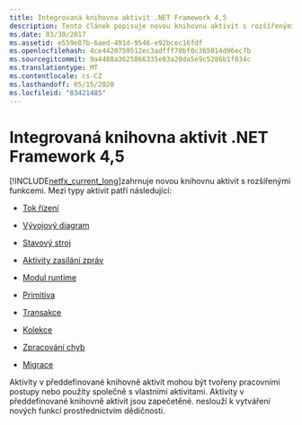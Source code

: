 ```yaml
---
title: Integrovaná knihovna aktivit .NET Framework 4,5
description: Tento článek popisuje novou knihovnu aktivit s rozšířenými funkcemi, které jsou součástí .NET Framework 4,5.
ms.date: 03/30/2017
ms.assetid: e559e87b-6aed-491d-9546-e92bcec16fdf
ms.openlocfilehash: 4ce4420759512ec3adfff70bf0c365014d96ec7b
ms.sourcegitcommit: 9a4488a3625866335e83a20da5e9c5286b1f034c
ms.translationtype: MT
ms.contentlocale: cs-CZ
ms.lasthandoff: 05/15/2020
ms.locfileid: "83421485"
---
```

# <a name="net-framework-45-built-in-activity-library"></a>Integrovaná knihovna aktivit .NET Framework 4,5

[!INCLUDE[netfx_current_long](../../../includes/netfx-current-long-md.md)]zahrnuje novou knihovnu aktivit s rozšířenými funkcemi. Mezi typy aktivit patří následující:

- [Tok řízení](control-flow-activities-in-wf.md)

- [Vývojový diagram](flowchart-activities-in-wf.md)

- [Stavový stroj](state-machine-activities-in-wf.md)

- [Aktivity zasílání zpráv](../wcf/feature-details/messaging-activities.md)

- [Modul runtime](runtime-activities-in-wf.md)

- [Primitiva](primitives-activities-in-wf.md)

- [Transakce](transaction-activities-in-wf.md)

- [Kolekce](collection-activities-in-wf.md)

- [Zpracování chyb](error-handling-activities-in-wf.md)

- [Migrace](migration-activity-in-wf.md)

Aktivity v předdefinované knihovně aktivit mohou být tvořeny pracovními postupy nebo použity společně s vlastními aktivitami. Aktivity v předdefinované knihovně aktivit jsou zapečetěné. neslouží k vytváření nových funkcí prostřednictvím dědičnosti.
